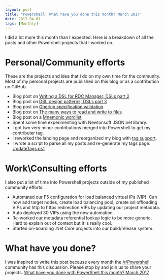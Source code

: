 ```yaml
---
layout: post
title: "Powershell: What have you done this month? March 2017"
date: 2017-04-01
tags: [Monthly]
---
```


I did a lot more this month than I expected. Here is a breakdown of all the posts and other Powershell projects that I worked on.

# Personal/Community efforts

These are the projects and idea that I do on my own time for the community. Most of my personal projects are published on this blog or as a contribution on GitHub.

* Blog post on [Writing a DSL for RDC Manager, DSLs part 2](https://kevinmarquette.github.io/2017-03-04-Powershell-DSL-example-RDCMan/?utm_source=blog&utm_medium=blog&utm_content=monthly)
* Blog post on [DSL design patterns, DSLs part 3](https://kevinmarquette.github.io/2017-03-13-Powershell-DSL-design-patterns/?utm_source=blog&utm_medium=blog&utm_content=monthly)
* Blog post on [Gherkin specification validation](https://kevinmarquette.github.io/2017-03-17-Powershell-Gherkin-specification-validation/?utm_source=blog&utm_medium=blog&utm_content=monthly)
* Blog post on [The many ways to read and write to files](https://kevinmarquette.github.io/2017-03-18-Powershell-reading-and-saving-data-to-files/?utm_source=blog&utm_medium=blog&utm_content=monthly)
* Blog post on a [Mnemonic wordlist](https://kevinmarquette.github.io/2017-03-25-mnemonic-wordlist/?utm_source=blog&utm_medium=blog&utm_content=monthly)
* Spent some time experimenting with Newtonsoft JSON.net library.
* I got two very minor contributions merged into Powershell to get my contributer tag.
* I reworked the landing page and reorganized my blog with [tag support](https://kevinmarquette.github.io/tags/#DSL).
* I wrote a script to parse all my posts and re-generate my tags page. [UpdateTags.ps1](https://github.com/KevinMarquette/kevinmarquette.github.io/blob/master/UpdateTags.ps1)

# Work\Consulting efforts

I also put a lot of time into Powershell projects outside of my published community efforts.

* Automated our F5 configuration for load balanced virtual IPs (VIP). Can now add target nodes, create load balancing pool, create ssl offloading VIPs and http to https redirection VIPs by updating our project metadata.
* Auto deployed 30 VIPs using the new automation.
* Re-worked our metadata referential lookup logic to be more generic. Hard to explain out of context but it is really cool.
* Started on-boarding .Net Core projects into our build/release system.

# What have you done?

I was inspired to write this post because every month the [/r/Powershell](https://www.reddit.com/r/PowerShell) community has this discussion. Please stop by and join us to share your projects. [What have you done with PowerShell this month? March 2017](https://www.reddit.com/r/PowerShell/comments/62tuch/what_have_you_done_with_powershell_this_month/)
